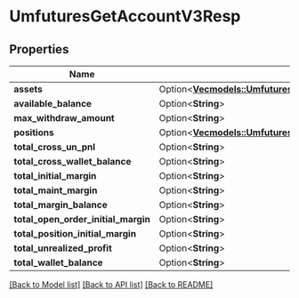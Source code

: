 # UmfuturesGetAccountV3Resp

## Properties

Name | Type | Description | Notes
------------ | ------------- | ------------- | -------------
**assets** | Option<[**Vec<models::UmfuturesGetAccountV3RespAssetsInner>**](UmfuturesGetAccountV3Resp_assets_inner.md)> |  | [optional]
**available_balance** | Option<**String**> |  | [optional]
**max_withdraw_amount** | Option<**String**> |  | [optional]
**positions** | Option<[**Vec<models::UmfuturesGetAccountV3RespPositionsInner>**](UmfuturesGetAccountV3Resp_positions_inner.md)> |  | [optional]
**total_cross_un_pnl** | Option<**String**> |  | [optional]
**total_cross_wallet_balance** | Option<**String**> |  | [optional]
**total_initial_margin** | Option<**String**> |  | [optional]
**total_maint_margin** | Option<**String**> |  | [optional]
**total_margin_balance** | Option<**String**> |  | [optional]
**total_open_order_initial_margin** | Option<**String**> |  | [optional]
**total_position_initial_margin** | Option<**String**> |  | [optional]
**total_unrealized_profit** | Option<**String**> |  | [optional]
**total_wallet_balance** | Option<**String**> |  | [optional]

[[Back to Model list]](../README.md#documentation-for-models) [[Back to API list]](../README.md#documentation-for-api-endpoints) [[Back to README]](../README.md)


